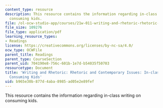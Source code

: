 ```yaml
---
content_type: resource
description: This resource contains the information regarding in-class writing on
  consuming kids.
file: /ol-ocw-studio-app/courses/21w-011-writing-and-rhetoric-rhetoric-and-contemporary-issues-fall-2015/b965e30b877d4aba8985ad05e2e89fef_MIT21W_011F15_CONSUMING.pdf
file_size: 109276
file_type: application/pdf
learning_resource_types:
- Readings
license: https://creativecommons.org/licenses/by-nc-sa/4.0/
ocw_type: OCWFile
parent_title: Readings
parent_type: CourseSection
parent_uid: 704190e8-756c-601b-1e7d-b54035f50703
resourcetype: Document
title: 'Writing and Rhetoric: Rhetoric and Contemporary Issues: In-class Writing on
  Consuming Kids'
uid: b965e30b-877d-4aba-8985-ad05e2e89fef
---
```

This resource contains the information regarding in-class writing on consuming kids.